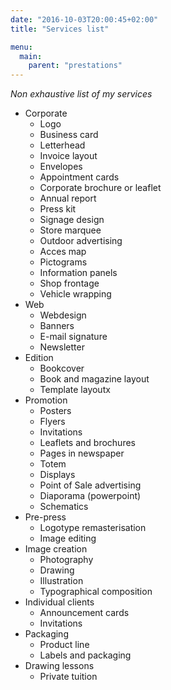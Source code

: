```yaml
---
date: "2016-10-03T20:00:45+02:00"
title: "Services list"

menu:
  main:
    parent: "prestations"
---
```

*Non exhaustive list of my services*


* Corporate
   *  Logo
   *  Business card
   *  Letterhead
   *  Invoice layout
   *  Envelopes
   *  Appointment cards
   *  Corporate brochure or leaflet
   *  Annual report
   *  Press kit
   *  Signage design
   *  Store marquee
   *  Outdoor advertising
   *  Acces map
   *  Pictograms
   *  Information panels
   *  Shop frontage
   *  Vehicle wrapping
* Web
   *  Webdesign
   *  Banners
   *  E-mail signature
   *  Newsletter
* Edition
   *  Bookcover
   *  Book and magazine layout
   *  Template layoutx
* Promotion
   *  Posters
   *  Flyers
   *  Invitations
   *  Leaflets and brochures
   *  Pages in newspaper
   *  Totem
   *  Displays
   *  Point of Sale advertising
   *  Diaporama (powerpoint)
   *  Schematics
* Pre-press
   *  Logotype remasterisation
   *  Image editing
* Image creation
   *  Photography
   *  Drawing
   *  Illustration
   *  Typographical composition
* Individual clients
   *  Announcement cards
   *  Invitations
* Packaging
   *  Product line
   *  Labels and packaging
* Drawing lessons
   *  Private tuition
